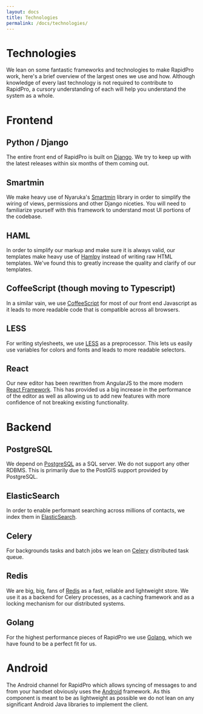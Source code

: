 ```yaml
---
layout: docs
title: Technologies
permalink: /docs/technologies/
---
```


# Technologies

We lean on some fantastic frameworks and technologies to make RapidPro work,
here's a brief overview of the largest ones we use and how. Although knowledge
of every last technology is not required to contribute to RapidPro, a cursory
understanding of each will help you understand the system as a whole.

# Frontend

## Python / Django

The entire front end of RapidPro is built on [Django](https://www.djangoproject.com/).
 We try to keep up with the latest releases within six months of them coming out.

## Smartmin

We make heavy use of Nyaruka's [Smartmin](https://github.com/nyaruka/smartmin)
library in order to simplify the wiring of views, permissions and other
Django niceties. You will need to familiarize yourself with this framework to
understand most UI portions of the codebase.

## HAML

In order to simplify our markup and make sure it is always valid, our templates
make heavy use of [Hamlpy](https://github.com/jessemiller/HamlPy) instead of
writing raw HTML templates. We've found this to greatly increase the quality
and clarify of our templates.

## CoffeeScript (though moving to Typescript)

In a similar vain, we use [CoffeeScript](http://coffeescript.org/) for most of
our front end Javascript as it leads to more readable code that is compatible
across all browsers.

## LESS

For writing stylesheets, we use [LESS](http://lesscss.org/) as a preprocessor.
This lets us easily use variables for colors and fonts and leads to more readable selectors.

## React

Our new editor has been rewritten from AngularJS to the more modern
[React Framework](https://reactjs.org/). This has provided us a big increase
in the performance of the editor as well as allowing us to add new features
with more confidence of not breaking existing functionality.

# Backend

## PostgreSQL

We depend on [PostgreSQL](http://www.postgresql.org/) as a SQL server.
We do not support any other RDBMS. This is primarily due to the PostGIS support
provided by PostgreSQL.

## ElasticSearch

In order to enable performant searching across millions of contacts, we index
them in [ElasticSearch](https://www.elastic.co/).

## Celery

For backgrounds tasks and batch jobs we lean on
[Celery](http://www.celeryproject.org/) distributed task queue.

## Redis

We are big, big, fans of [Redis](http://redis.io/) as a fast, reliable and lightweight
store. We use it as a backend for Celery processes, as a caching framework and as
a locking mechanism for our distributed systems.

## Golang

For the highest performance pieces of RapidPro we use [Golang](https://golang.org/),
which we have found to be a perfect fit for us.

# Android

The Android channel for RapidPro which allows syncing of messages to and from
your handset obviously uses the [Android](https://android.com/) framework. As this component is meant to
be as lightweight as possible we do not lean on any significant Android Java
libraries to implement the client.
